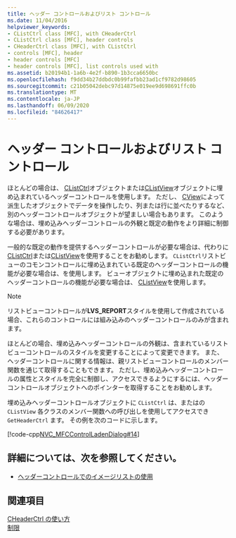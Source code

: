 ```yaml
---
title: ヘッダー コントロールおよびリスト コントロール
ms.date: 11/04/2016
helpviewer_keywords:
- CListCtrl class [MFC], with CHeaderCtrl
- CListCtrl class [MFC], header controls
- CHeaderCtrl class [MFC], with CListCtrl
- controls [MFC], header
- header controls [MFC]
- header controls [MFC], list controls used with
ms.assetid: b20194b1-1a6b-4e2f-b890-1b3cca6650bc
ms.openlocfilehash: f9dd34b27ddbdc0b99fafbb23ad1cf9782d98605
ms.sourcegitcommit: c21b05042debc97d14875e019ee9d698691ffc0b
ms.translationtype: MT
ms.contentlocale: ja-JP
ms.lasthandoff: 06/09/2020
ms.locfileid: "84626417"
---
```

# <a name="header-control-and-list-control"></a>ヘッダー コントロールおよびリスト コントロール

ほとんどの場合は、 [CListCtrl](reference/clistctrl-class.md)オブジェクトまたは[CListView](reference/clistview-class.md)オブジェクトに埋め込まれているヘッダーコントロールを使用します。 ただし、 [CView](reference/cview-class.md)によって派生したオブジェクトでデータを操作したり、列または行に並べたりするなど、別のヘッダーコントロールオブジェクトが望ましい場合もあります。 このような場合は、埋め込みヘッダーコントロールの外観と既定の動作をより詳細に制御する必要があります。

一般的な既定の動作を提供するヘッダーコントロールが必要な場合は、代わりに[CListCtrl](reference/clistctrl-class.md)または[CListView](reference/clistview-class.md)を使用することをお勧めします。 `CListCtrl`リストビューのコモンコントロールに埋め込まれている既定のヘッダーコントロールの機能が必要な場合は、を使用します。 ビューオブジェクトに埋め込まれた既定のヘッダーコントロールの機能が必要な場合は、 [CListView](reference/clistview-class.md)を使用します。

> [!NOTE]
> リストビューコントロールが**LVS_REPORT**スタイルを使用して作成されている場合、これらのコントロールには組み込みのヘッダーコントロールのみが含まれます。

ほとんどの場合、埋め込みヘッダーコントロールの外観は、含まれているリストビューコントロールのスタイルを変更することによって変更できます。 また、ヘッダーコントロールに関する情報は、親リストビューコントロールのメンバー関数を通じて取得することもできます。 ただし、埋め込みヘッダーコントロールの属性とスタイルを完全に制御し、アクセスできるようにするには、ヘッダーコントロールオブジェクトへのポインターを取得することをお勧めします。

埋め込みヘッダーコントロールオブジェクトに `CListCtrl` は、またはの `CListView` 各クラスのメンバー関数への呼び出しを使用してアクセスでき `GetHeaderCtrl` ます。 その例を次のコードに示します。

[!code-cpp[NVC_MFCControlLadenDialog#14](codesnippet/cpp/header-control-and-list-control_1.cpp)]

## <a name="what-do-you-want-to-know-more-about"></a>詳細については、次を参照してください。

- [ヘッダーコントロールでのイメージリストの使用](using-image-lists-with-header-controls.md)

## <a name="see-also"></a>関連項目

[CHeaderCtrl の使い方](using-cheaderctrl.md)<br/>
[制限](controls-mfc.md)
